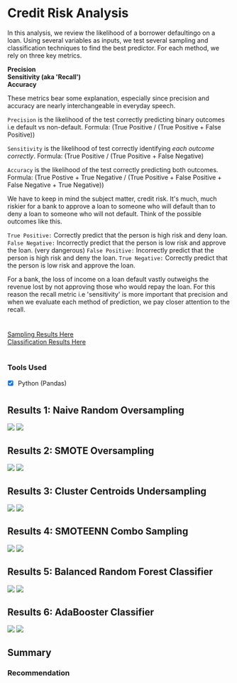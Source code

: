# Credit Risk Analysis

In this analysis, we review the likelihood of a borrower defaultingo on a loan. Using several variables as inputs, we test several sampling and classification techniques to find the best predictor. For each method, we rely on three key metrics. 

**Precision**
<br>
**Sensitivity (aka 'Recall')**
<br>
**Accuracy**

These metrics bear some explanation, especially since precision and accuracy are nearly interchangeable in everyday speech.

```Precision``` is the likelihood of the test correctly predicting binary outcomes i.e default vs non-default. 
Formula: (True Positive / (True Positive + False Positive))

```Sensitivity``` is the likelihood of test correctly identifying *each outcome correctly*. 
Formula: (True Positive / (True Positive + False Negative)

```Accuracy``` is the likelihood of the test correctly predicting both outcomes. 
Formula: (True Postive + True Negative / (True Positive + False Positive + False Negative + True Negative))

We have to keep in mind the subject matter, credit risk. It's much, much riskier for a bank to approve a loan to someone who will default than to deny a loan to someone who will not default. Think of the possible outcomes like this. 

```True Positive:``` Correctly predict that the person is high risk and deny loan.
```False Negative:``` Incorrectly predict that the person is low risk and approve the loan. (very dangerous)
```False Positive:``` Incorrectly predict that the person is high risk and deny the loan. 
```True Negative:``` Correctly predict that the person is low risk and approve the loan. 

For a bank, the loss of income on a loan default vastly outweighs the revenue lost by not approving those who would repay the loan. For this reason the recall metric i.e 'sensitivity' is more important that precision and when we evaluate each method of prediction, we pay closer attention to the recall. 

#

[Sampling Results Here](https://github.com/carlosjennings1991/Credit_Risk_Analysis/blob/main/credit_risk_resampling.ipynb)
<br>
[Classification Results Here](https://github.com/carlosjennings1991/Credit_Risk_Analysis/blob/main/credit_risk_ensemble.ipynb)
#

### Tools Used
- [x] Python (Pandas)

#

## Results 1: Naive Random Oversampling

<img src="https://github.com/carlosjennings1991/Credit_Risk_Analysis/blob/main/RNS_Accuracy_Score.png">
<img src="https://github.com/carlosjennings1991/Credit_Risk_Analysis/blob/main/RNS_Classification_Report.png">

## Results 2: SMOTE Oversampling

<img src="https://github.com/carlosjennings1991/Credit_Risk_Analysis/blob/main/SMOTE_Accuracy_Score.png">
<img src="https://github.com/carlosjennings1991/Credit_Risk_Analysis/blob/main/SMOTE_Classification_Report.png">

## Results 3: Cluster Centroids Undersampling

<img src="https://github.com/carlosjennings1991/Credit_Risk_Analysis/blob/main/CCluster_Accuracy_Score.png">
<img src="https://github.com/carlosjennings1991/Credit_Risk_Analysis/blob/main/CCluster_Classification_Report.png">

## Results 4: SMOTEENN Combo Sampling

<img src="https://github.com/carlosjennings1991/Credit_Risk_Analysis/blob/main/SMOTEENN_Accuracy_Score.png">
<img src="https://github.com/carlosjennings1991/Credit_Risk_Analysis/blob/main/SMOTEENN_Classification_Report.png">

## Results 5: Balanced Random Forest Classifier

<img src="https://github.com/carlosjennings1991/Credit_Risk_Analysis/blob/main/BRFC_Accuracy_Score.png">
<img src="https://github.com/carlosjennings1991/Credit_Risk_Analysis/blob/main/BRFC_Classification_Report.png">

## Results 6: AdaBooster Classifier

<img src="https://github.com/carlosjennings1991/Credit_Risk_Analysis/blob/main/AdBC_Accuracy_Score.png">
<img src="https://github.com/carlosjennings1991/Credit_Risk_Analysis/blob/main/AdBC_Classification_Report.png">

## Summary

### Recommendation
